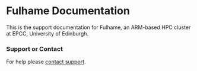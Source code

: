 # Fulhame Documentation

This is the support documentation for Fulhame, an ARM-based HPC cluster at EPCC, University of Edinburgh.

### Support or Contact

For help please [contact support](mailto:helpdesk@epcc.ed.ac.uk?subject="Fulhame").
